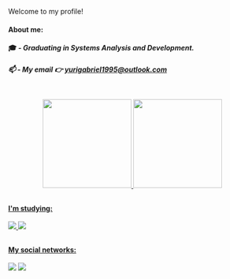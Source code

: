 Welcome to my profile!

#### <b>About me:</b><br>
#### 🎓 - <i>Graduating in Systems Analysis and Development.<br>
#### 📫 - My email 👉 yurigabriel1995@outlook.com</i>

 ##
 
<br>

<div align="center">
  <a href="https://github.com/yurigabriel25" target="_blank">
  <img height="180em" src="https://github-readme-stats.vercel.app/api?username=yurigabriel25&show_icons=true&theme=Showing_icons"/>
<img height="180em" src="https://github-readme-stats.vercel.app/api/top-langs/?username=yurigabriel25&layout=compact)](https://github.com/anuraghazra/github-readme-stats"/>
</div>
   
 ##
 
 #### I'm studying:
<a href="https://developer.mozilla.org/pt-BR/docs/Web/JavaScript" target="_blank"><img src="https://img.icons8.com/color/40/000000/javascript--v2.png" target="_blank"/>
<a href="https://git-scm.com/docs/git/pt_BR" target="_blank"><img src="https://img.icons8.com/color/40/000000/git.png" target="_blank"/>
 
 ## 
       
 #### My social networks:
 <div> 
 	<a href="https://twitter.com/yuri_gabriel25" target="_blank"><img src="https://img.icons8.com/fluency/40/000000/twitter.png" target="_blank"/></a>
  <a href="https://www.linkedin.com/in/yuri-gabriel-8a99a8232/" target="_blank"><img src="https://img.icons8.com/color/40/000000/linkedin-circled--v5.png" target="_blank"/></a>
</div>
  
